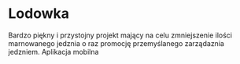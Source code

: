 # Lodowka
Bardzo piękny i przystojny projekt mający na celu zmniejszenie ilości marnowanego jedznia o raz promocję przemyślanego zarządaznia jedzniem.
Aplikacja mobilna
